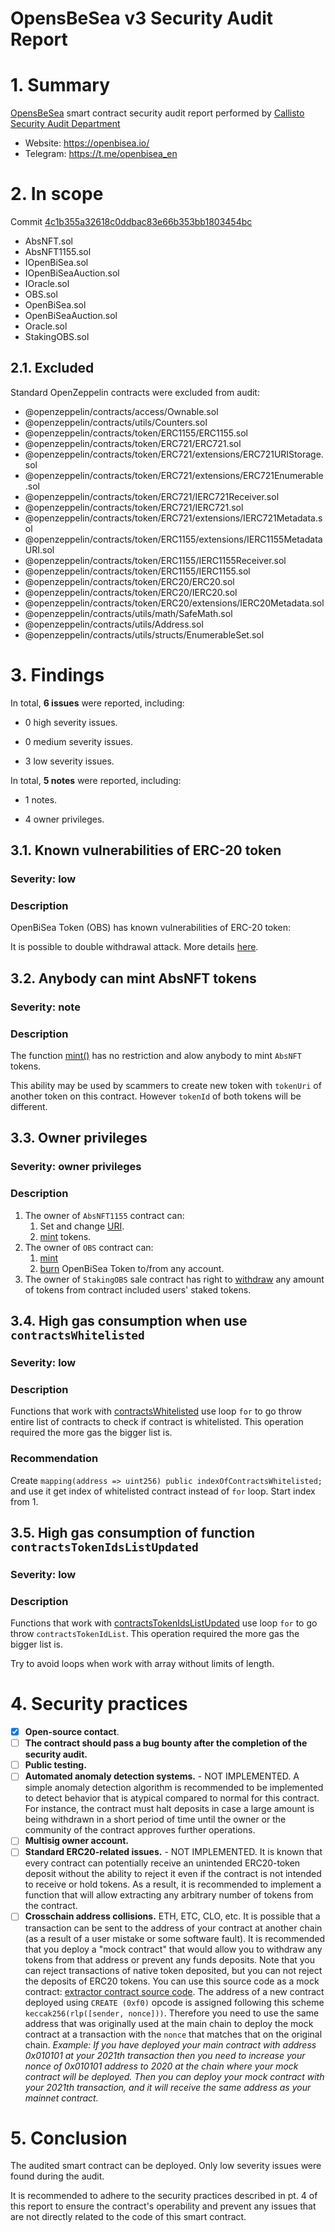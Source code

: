 # OpensBeSea v3 Security Audit Report

# 1. Summary

[OpensBeSea](https://github.com/oleksiivinogradov/openbisea_smartcontracts/tree/main/contracts) smart contract security audit report performed by [Callisto Security Audit Department](https://github.com/EthereumCommonwealth/Auditing)

- Website: https://openbisea.io/
- Telegram: https://t.me/openbisea_en

# 2. In scope

Commit [4c1b355a32618c0ddbac83e66b353bb1803454bc](https://github.com/oleksiivinogradov/openbisea_smartcontracts/blob/4c1b355a32618c0ddbac83e66b353bb1803454bc/contracts/)

- AbsNFT.sol
- AbsNFT1155.sol
- IOpenBiSea.sol
- IOpenBiSeaAuction.sol
- IOracle.sol
- OBS.sol
- OpenBiSea.sol
- OpenBiSeaAuction.sol
- Oracle.sol
- StakingOBS.sol

## 2.1. Excluded

Standard OpenZeppelin contracts were excluded from audit:
- @openzeppelin/contracts/access/Ownable.sol
- @openzeppelin/contracts/utils/Counters.sol
- @openzeppelin/contracts/token/ERC1155/ERC1155.sol
- @openzeppelin/contracts/token/ERC721/ERC721.sol
- @openzeppelin/contracts/token/ERC721/extensions/ERC721URIStorage.sol
- @openzeppelin/contracts/token/ERC721/extensions/ERC721Enumerable.sol
- @openzeppelin/contracts/token/ERC721/IERC721Receiver.sol
- @openzeppelin/contracts/token/ERC721/IERC721.sol
- @openzeppelin/contracts/token/ERC721/extensions/IERC721Metadata.sol
- @openzeppelin/contracts/token/ERC1155/extensions/IERC1155MetadataURI.sol
- @openzeppelin/contracts/token/ERC1155/IERC1155Receiver.sol
- @openzeppelin/contracts/token/ERC1155/IERC1155.sol
- @openzeppelin/contracts/token/ERC20/ERC20.sol
- @openzeppelin/contracts/token/ERC20/IERC20.sol
- @openzeppelin/contracts/token/ERC20/extensions/IERC20Metadata.sol
- @openzeppelin/contracts/utils/math/SafeMath.sol
- @openzeppelin/contracts/utils/Address.sol
- @openzeppelin/contracts/utils/structs/EnumerableSet.sol

# 3. Findings

In total, **6 issues** were reported, including:

- 0 high severity issues.

- 0 medium severity issues.

- 3 low severity issues.

In total, **5 notes** were reported, including:

- 1 notes.

- 4 owner privileges.


## 3.1. Known vulnerabilities of ERC-20 token

### Severity: low

### Description

OpenBiSea Token (OBS) has known vulnerabilities of ERC-20 token:

It is possible to double withdrawal attack. More details [here](https://docs.google.com/document/d/1YLPtQxZu1UAvO9cZ1O2RPXBbT0mooh4DYKjA_jp-RLM/edit).


## 3.2. Anybody can mint AbsNFT tokens

### Severity: note

### Description

The function [mint()](https://github.com/oleksiivinogradov/openbisea_smartcontracts/blob/c5b535936d8f6ecc1647860823f7592a78f10e11/contracts/AbsNFT.sol#L18) has no restriction and alow anybody to mint `AbsNFT` tokens.

This ability may be used by scammers to create new token with `tokenUri` of another token on this contract. However `tokenId` of both tokens will be different.


## 3.3. Owner privileges

### Severity: owner privileges

### Description

1. The owner of `AbsNFT1155` contract can:
   1. Set and change [URI](https://github.com/oleksiivinogradov/openbisea_smartcontracts/blob/4c1b355a32618c0ddbac83e66b353bb1803454bc/contracts/AbsNFT1155.sol#L19).
   2. [mint](https://github.com/oleksiivinogradov/openbisea_smartcontracts/blob/4c1b355a32618c0ddbac83e66b353bb1803454bc/contracts/AbsNFT1155.sol#L23) tokens.
2. The owner of `OBS` contract can: 
   1. [mint](https://github.com/oleksiivinogradov/openbisea_smartcontracts/blob/4c1b355a32618c0ddbac83e66b353bb1803454bc/contracts/OBS.sol#L11) 
   2. [burn](https://github.com/oleksiivinogradov/openbisea_smartcontracts/blob/4c1b355a32618c0ddbac83e66b353bb1803454bc/contracts/OBS.sol#L14) OpenBiSea Token to/from any account.
3. The owner of `StakingOBS` sale contract has right to [withdraw](https://github.com/oleksiivinogradov/openbisea_smartcontracts/blob/4c1b355a32618c0ddbac83e66b353bb1803454bc/contracts/StakingOBS.sol#L150-L156) any amount of tokens from contract included users' staked tokens.


## 3.4. High gas consumption when use `contractsWhitelisted`

### Severity: low

### Description

Functions that work with [contractsWhitelisted](https://github.com/oleksiivinogradov/openbisea_smartcontracts/blob/4c1b355a32618c0ddbac83e66b353bb1803454bc/contracts/OpenBiSeaAuction.sol#L59-L78) use loop `for` to go throw entire list of contracts to check if contract is whitelisted. This operation required the more gas the bigger list is. 

### Recommendation

Create `mapping(address => uint256) public indexOfContractsWhitelisted;` and use it get index of whitelisted contract instead of `for` loop. Start index from 1.

## 3.5. High gas consumption of function `contractsTokenIdsListUpdated`

### Severity: low

### Description

Functions that work with [contractsTokenIdsListUpdated](https://github.com/oleksiivinogradov/openbisea_smartcontracts/blob/4c1b355a32618c0ddbac83e66b353bb1803454bc/contracts/OpenBiSeaAuction.sol#L250-L260) use loop `for` to go throw `contractsTokenIdList`.  This operation required the more gas the bigger list is. 

Try to avoid loops when work with array without limits of length.


# 4. Security practices

- [x] **Open-source contact**.
- [ ] **The contract should pass a bug bounty after the completion of the security audit.**
- [ ] **Public testing.**
- [ ] **Automated anomaly detection systems.** - NOT IMPLEMENTED. A simple anomaly detection algorithm is recommended to be implemented to detect behavior that is atypical compared to normal for this contract. For instance, the contract must halt deposits in case a large amount is being withdrawn in a short period of time until the owner or the community of the contract approves further operations.
- [ ] **Multisig owner account.**
- [ ] **Standard ERC20-related issues.** - NOT IMPLEMENTED. It is known that every contract can potentially receive an unintended ERC20-token deposit without the ability to reject it even if the contract is not intended to receive or hold tokens. As a result, it is recommended to implement a function that will allow extracting any arbitrary number of tokens from the contract.
- [ ] **Crosschain address collisions.** ETH, ETC, CLO, etc. It is possible that a transaction can be sent to the address of your contract at another chain (as a result of a user mistake or some software fault). It is recommended that you deploy a "mock contract" that would allow you to withdraw any tokens from that address or prevent any funds deposits. Note that you can reject transactions of native token deposited, but you can not reject the deposits of ERC20 tokens. You can use this source code as a mock contract: [extractor contract source code](https://github.com/EthereumCommonwealth/GNT-emergency-extractor-contract/blob/master/extractor.sol). The address of a new contract deployed using `CREATE (0xf0)` opcode is assigned following this scheme `keccak256(rlp([sender, nonce]))`. Therefore you need to use the same address that was originally used at the main chain to deploy the mock contract at a transaction with the `nonce` that matches that on the original chain. _Example: If you have deployed your main contract with address 0x010101 at your 2021th transaction then you need to increase your nonce of 0x010101 address to 2020 at the chain where your mock contract will be deployed. Then you can deploy your mock contract with your 2021th transaction, and it will receive the same address as your mainnet contract._

# 5. Conclusion

The audited smart contract can be deployed. Only low severity issues were found during the audit.

It is recommended to adhere to the security practices described in pt. 4 of this report to ensure the contract's operability and prevent any issues that are not directly related to the code of this smart contract.

